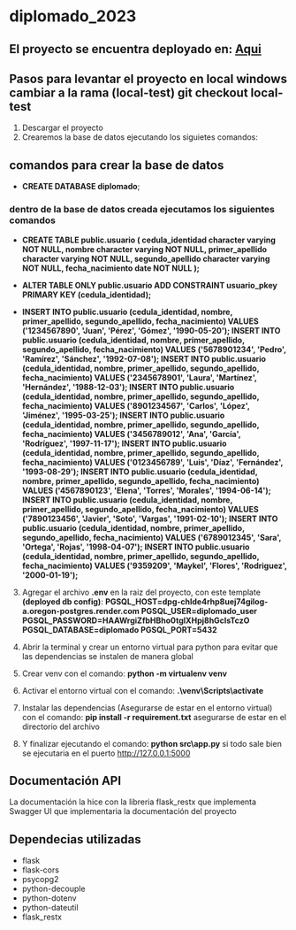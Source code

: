 # diplomado_2023

## El proyecto se encuentra deployado en: [Aqui](https://flask-project-p2pp.onrender.com/)

## Pasos para levantar el proyecto en local windows cambiar a la rama (local-test) **git checkout local-test**

1. Descargar el proyecto
2. Crearemos la base de datos ejecutando los siguietes comandos:

## comandos para crear la base de datos

- **CREATE DATABASE diplomado**;

### dentro de la base de datos creada ejecutamos los siguientes comandos

- **CREATE TABLE public.usuario (
  cedula_identidad character varying NOT NULL,
  nombre character varying NOT NULL,
  primer_apellido character varying NOT NULL,
  segundo_apellido character varying NOT NULL,
  fecha_nacimiento date NOT NULL
  );**

- **ALTER TABLE ONLY public.usuario
  ADD CONSTRAINT usuario_pkey PRIMARY KEY (cedula_identidad);**

- **INSERT INTO public.usuario (cedula_identidad, nombre, primer_apellido, segundo_apellido, fecha_nacimiento) VALUES ('1234567890', 'Juan', 'Pérez', 'Gómez', '1990-05-20');
  INSERT INTO public.usuario (cedula_identidad, nombre, primer_apellido, segundo_apellido, fecha_nacimiento) VALUES ('5678901234', 'Pedro', 'Ramírez', 'Sánchez', '1992-07-08');
  INSERT INTO public.usuario (cedula_identidad, nombre, primer_apellido, segundo_apellido, fecha_nacimiento) VALUES ('2345678901', 'Laura', 'Martínez', 'Hernández', '1988-12-03');
  INSERT INTO public.usuario (cedula_identidad, nombre, primer_apellido, segundo_apellido, fecha_nacimiento) VALUES ('8901234567', 'Carlos', 'López', 'Jiménez', '1995-03-25');
  INSERT INTO public.usuario (cedula_identidad, nombre, primer_apellido, segundo_apellido, fecha_nacimiento) VALUES ('3456789012', 'Ana', 'García', 'Rodríguez', '1997-11-17');
  INSERT INTO public.usuario (cedula_identidad, nombre, primer_apellido, segundo_apellido, fecha_nacimiento) VALUES ('0123456789', 'Luis', 'Díaz', 'Fernández', '1993-08-29');
  INSERT INTO public.usuario (cedula_identidad, nombre, primer_apellido, segundo_apellido, fecha_nacimiento) VALUES ('4567890123', 'Elena', 'Torres', 'Morales', '1994-06-14');
  INSERT INTO public.usuario (cedula_identidad, nombre, primer_apellido, segundo_apellido, fecha_nacimiento) VALUES ('7890123456', 'Javier', 'Soto', 'Vargas', '1991-02-10');
  INSERT INTO public.usuario (cedula_identidad, nombre, primer_apellido, segundo_apellido, fecha_nacimiento) VALUES ('6789012345', 'Sara', 'Ortega', 'Rojas', '1998-04-07');
  INSERT INTO public.usuario (cedula_identidad, nombre, primer_apellido, segundo_apellido, fecha_nacimiento) VALUES ('9359209', 'Maykel', 'Flores', 'Rodriguez', '2000-01-19');**

3. Agregar el archivo **.env** en la raiz del proyecto, con este template **(deployed db config)**:
   **PGSQL_HOST=dpg-chlde4rhp8uej74gilog-a.oregon-postgres.render.com
   PGSQL_USER=diplomado_user
   PGSQL_PASSWORD=HAAWrgiZfbHBho0tglXHpj8hGcIsTczO
   PGSQL_DATABASE=diplomado
   PGSQL_PORT=5432**

4. Abrir la terminal y crear un entorno virtual para python para evitar que las dependencias se instalen de manera global
5. Crear venv con el comando: **python -m virtualenv venv**
6. Activar el entorno virtual con el comando: **.\venv\Scripts\activate**
7. Instalar las dependencias (Asegurarse de estar en el entorno virtual) con el comando: **pip install -r requirement.txt** asegurarse de estar en el directorio del archivo
8. Y finalizar ejecutando el comando: **python src\app.py** si todo sale bien se ejecutaria en el puerto http://127.0.0.1:5000

## Documentación API

La documentación la hice con la libreria flask_restx que implementa Swagger UI que implementaria la documentación del proyecto

## Dependecias utilizadas

- flask
- flask-cors
- psycopg2
- python-decouple
- python-dotenv
- python-dateutil
- flask_restx

